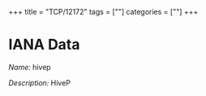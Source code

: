 +++
title = "TCP/12172"
tags = [""]
categories = [""]
+++

# IANA Data

_Name:_ hivep

_Description:_ HiveP

